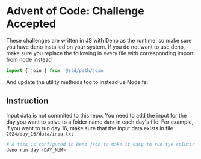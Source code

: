 # Advent of Code: Challenge Accepted

These challenges are written in JS with Deno as the runtime, so make sure you have deno installed on your system.
If you do not want to use deno, make sure you replace the following in every file with corresponding import from node instead

```js
import { join } from '@std/path/join
```

And update the utility methods too to instead ue Node fs.

## Instruction

Input data is not commited to this repo. You need to add the input for the day you want to solve to a folder name `data` in each day's file.
For example, if you want to run day 16, make sure that the input data exists in file `2024/day_16/data/inpu.txt`
```bash
# A task is configured in Deno json to make it easy to run tye solutin of each day using the following command
deno run day <DAY_NUM>
```
